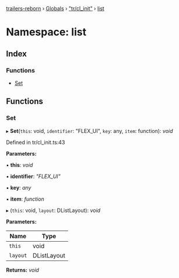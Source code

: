 [trailers-reborn](../README.md) › [Globals](../globals.md) › ["tr/cl_init"](_tr_cl_init_.md) › [list](_tr_cl_init_.list.md)

# Namespace: list

## Index

### Functions

* [Set](_tr_cl_init_.list.md#set)

## Functions

###  Set

▸ **Set**(`this`: void, `identifier`: "FLEX_UI", `key`: any, `item`: function): *void*

Defined in tr/cl_init.ts:43

**Parameters:**

▪ **this**: *void*

▪ **identifier**: *"FLEX_UI"*

▪ **key**: *any*

▪ **item**: *function*

▸ (`this`: void, `layout`: DListLayout): *void*

**Parameters:**

Name | Type |
------ | ------ |
`this` | void |
`layout` | DListLayout |

**Returns:** *void*
